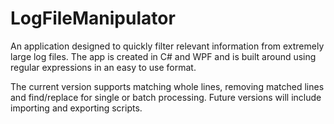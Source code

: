 # LogFileManipulator

An application designed to quickly filter relevant information from extremely large log files.
The app is created in C# and WPF and is built around using regular expressions in an easy to use format. 

The current version supports matching whole lines, removing matched lines and find/replace for single or batch processing.
Future versions will include importing and exporting scripts. 
